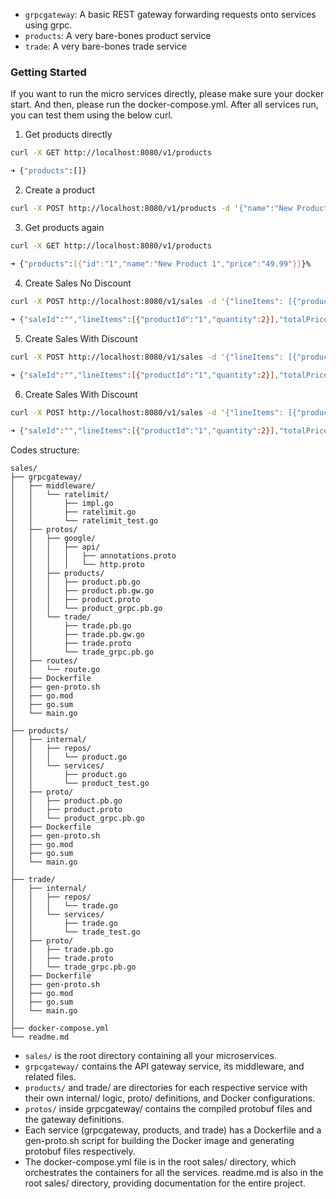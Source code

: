 
- `grpcgateway`: A basic REST gateway forwarding requests onto services using grpc.
- `products`: A very bare-bones product service
- `trade`: A very bare-bones trade service

### Getting Started

If you want to run the micro services directly, please make sure your docker start.
And then, please run the docker-compose.yml.
After all services run, you can test them using the below curl.

1. Get products directly
```bash
curl -X GET http://localhost:8080/v1/products

➜ {"products":[]}
```

2. Create a product
```bash
curl -X POST http://localhost:8080/v1/products -d '{"name":"New Product 1", "price":"49.99"}'
```

3. Get products again
```bash
curl -X GET http://localhost:8080/v1/products

➜ {"products":[{"id":"1","name":"New Product 1","price":"49.99"}]}%   
```

4. Create Sales No Discount
```bash
curl -X POST http://localhost:8080/v1/sales -d '{"lineItems": [{"productId": "1", "quantity": 2}]}'
   
➜ {"saleId":"","lineItems":[{"productId":"1","quantity":2}],"totalPrice":99.98}
```

5. Create Sales With Discount
```bash
curl -X POST http://localhost:8080/v1/sales -d '{"lineItems": [{"productId": "1", "quantity": 2}], "discountAmount":10}'

➜ {"saleId":"","lineItems":[{"productId":"1","quantity":2}],"totalPrice":89.98}
```

6. Create Sales With Discount
```bash
curl -X POST http://localhost:8080/v1/sales -d '{"lineItems": [{"productId": "1", "quantity": 2}], "discountAmount":100}'

➜ {"saleId":"","lineItems":[{"productId":"1","quantity":2}],"totalPrice":0}
```


Codes structure:
```
sales/
├── grpcgateway/
│   ├── middleware/
│   │   └── ratelimit/
│   │       ├── impl.go
│   │       ├── ratelimit.go
│   │       └── ratelimit_test.go
│   ├── protos/
│   │   ├── google/
│   │   │   ├── api/
│   │   │   │   ├── annotations.proto
│   │   │   │   └── http.proto
│   │   ├── products/
│   │   │   ├── product.pb.go
│   │   │   ├── product.pb.gw.go
│   │   │   ├── product.proto
│   │   │   └── product_grpc.pb.go
│   │   └── trade/
│   │       ├── trade.pb.go
│   │       ├── trade.pb.gw.go
│   │       ├── trade.proto
│   │       └── trade_grpc.pb.go
│   ├── routes/
│   │   └── route.go
│   ├── Dockerfile
│   ├── gen-proto.sh
│   ├── go.mod
│   ├── go.sum
│   └── main.go
│
├── products/
│   ├── internal/
│   │   ├── repos/
│   │   │   └── product.go
│   │   └── services/
│   │       ├── product.go
│   │       └── product_test.go
│   ├── proto/
│   │   ├── product.pb.go
│   │   ├── product.proto
│   │   └── product_grpc.pb.go
│   ├── Dockerfile
│   ├── gen-proto.sh
│   ├── go.mod
│   ├── go.sum
│   └── main.go
│
├── trade/
│   ├── internal/
│   │   ├── repos/
│   │   │   └── trade.go
│   │   └── services/
│   │       ├── trade.go
│   │       └── trade_test.go
│   ├── proto/
│   │   ├── trade.pb.go
│   │   ├── trade.proto
│   │   └── trade_grpc.pb.go
│   ├── Dockerfile
│   ├── gen-proto.sh
│   ├── go.mod
│   ├── go.sum
│   └── main.go
│
├── docker-compose.yml
└── readme.md
```

- `sales/` is the root directory containing all your microservices.
- `grpcgateway/` contains the API gateway service, its middleware, and related files.
- `products/` and trade/ are directories for each respective service with their own internal/ logic, proto/ definitions, and Docker configurations.
- `protos/` inside grpcgateway/ contains the compiled protobuf files and the gateway definitions.
- Each service (grpcgateway, products, and trade) has a Dockerfile and a gen-proto.sh script for building the Docker image and generating protobuf files respectively.
- The docker-compose.yml file is in the root sales/ directory, which orchestrates the containers for all the services.
readme.md is also in the root sales/ directory, providing documentation for the entire project.